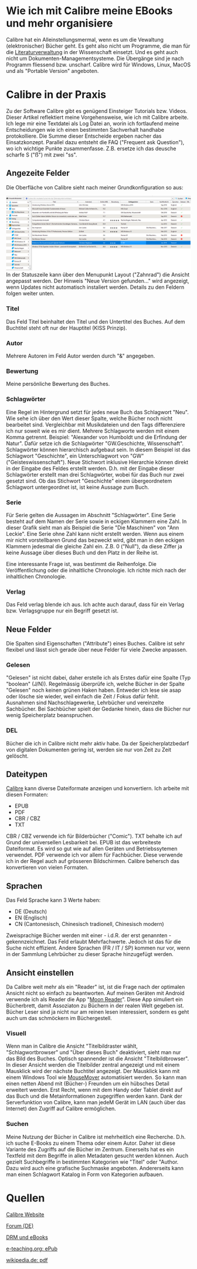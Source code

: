 # Wie ich mit Calibre meine EBooks und mehr organisiere

Calibre hat ein Alleinstellungsmermal, wenn es um die Vewaltung (elektronischer) Bücher geht. Es geht also nicht um Programme, die man für die [Literaturverwaltung](http://mediatum.ub.tum.de/doc/1316333/1316333.pdf) in der Wissenschaft einsetzt. Und es geht auch nicht um Dokumenten-Managementsysteme. Die Übergänge sind je nach Programm fliessend bzw. unscharf.  Calibre wird für Windows, Linux, MacOS und als "Portable Version" angeboten.

# Calibre in der Praxis

Zu der Software Calibre gibt es genügend Einsteiger Tutorials bzw. Videos. Dieser Artikel reflektiert meine Vorgehensweise, wie ich mit Calibre arbeite.  
Ich lege mir eine Textdatei als Log Datei an, worin ich fortlaufend meine Entscheidungen wie ich einen bestimmten Sachverhalt handhabe protokolliere. Die Summe dieser Entscheide ergeben nacher das Einsatzkonzept. Parallel dazu entsteht die FAQ ("Frequent ask Question"), wo ich wichtige Punkte zusammenfasse. Z.B. ersetze ich das deusche scharfe S ("ẞ") mit zwei "ss".

## Angezeite Felder

Die Oberfläche von Calibre sieht nach meiner Grundkonfiguration so aus:  

![Foobar2000](../images/Calibre/calibre-basic.png)  
In der Statuszeile kann über den Menupunkt Layout ("Zahnrad") die Ansicht angepasst werden. Der Hinweis "Neue Version gefunden..."  wird angezeigt, wenn Updates nicht automatisch instaliert werden. Details zu den Feldern folgen weiter unten.

### Titel

Das Feld Titel beinhaltet den Titel und den Untertitel des Buches. Auf dem Buchtitel steht oft nur der Hauptitel (KISS Prinzip). 

### Autor

Mehrere Autoren im Feld Autor werden durch "&" angegeben.

### Bewertung

Meine persönliche Bewertung des Buches.

### Schlagwörter

Eine Regel im Hintergrund setzt für jedes neue Buch das Schlagwort "Neu". Wie sehe ich über den Wert dieser Spalte, welche Bücher noch nicht bearbeitet sind. Vergleichbar mit Musikdateien und den Tags differenziere ich nur soweit wie es mir dient. Mehrere Schlagworte werden mit einem Komma getrennt. Beispiel: "Alexander von Humboldt und die Erfindung der Natur". Dafür setze ich die Schlagwörter "GW.Geschichte, Wissenschaft".  
Schlagwörter können hierarchisch aufgebaut sein. In diesem Beispiel ist das Schlagwort "Geschichte", ein Unterschlagwort von "GW" ("Geisteswissenschaft"). Neue Stichwort inklusive Hierarchie können direkt in der Eingabe des Feldes erstellt werden. D.h. mit der Eingabe dieser Schlagwörter erstellt man drei Schlagwörter, wobei für das Buch nur zwei gesetzt sind. Ob das Stichwort "Geschichte" einem übergeordnetem Schlagwort untergeordnet ist, ist  keine Aussage zum Buch.  

### Serie

Für Serie gelten die Aussagen im Abschnitt "Schlagwörter". Eine Serie besteht auf dem Namen der Serie sowie in eckigen Klammern eine Zahl. In dieser Grafik sieht man als Beispiel die Serie "Die Maschinen" von "Ann Leckie". Eine Serie ohne Zahl kann nicht erstellt werden. Wenn aus einem mir nicht vorstellbaren Grund das bezweckt wird, gibt man in den eckigen Klammern jedesmal die gleiche Zahl ein. Z.B. 0 ("Null"), da diese Ziffer ja keine Aussage über dieses Buch und den Platz in der Reihe ist.  

Eine interessante Frage ist, was bestimmt die Reihenfolge. Die Veröffentlichung oder die inhaltliche Chronologie. Ich richte mich nach der inhaltlichen Chronologie.

### Verlag

Das Feld verlag blende ich aus. Ich achte auch darauf, dass für ein Verlag bzw. Verlagsgruppe nur ein Begriff gesetzt ist.

## Neue Felder

Die Spalten sind Eigenschaften ("Attribute") eines Buches. Calibre ist sehr flexibel und lässt sich gerade über neue Felder für viele Zwecke anpassen.

### Gelesen

"Gelesen" ist nicht dabei, daher erstelle ich als Erstes dafür eine Spalte (Typ "boolean" (J/N)). Regelmässig überprüfe ich, welche Bücher in der Spalte "Gelesen" noch keinen grünen Haken haben. Entweder ich lese sie asap oder lösche sie wieder, weil einfach die Zeit / Fokus dafür fehlt.  
Ausnahmen sind Nachschlagewerke, Lehrbücher und vereinzelte Sachbücher. Bei Sachbücher spielt der Gedanke hinein, dass die Bücher nur wenig Speicherplatz beanspruchen.

### DEL

Bücher die ich in Calibre nicht mehr aktiv habe. Da der Speicherplatzbedarf von digitalen Dokumenten gering ist, werden sie nur von Zeit zu Zeit gelöscht.  

## Dateitypen

[Calibre](https://manual.calibre-ebook.com/de/faq.html) kann diverse Dateiformate anzeigen und konvertiern. Ich arbeite mit diesen Formaten:  
* EPUB
* PDF
* CBR / CBZ
* TXT

CBR / CBZ verwende ich für Bilderbücher ("Comic"). TXT behalte ich auf Grund der universellen Lesbarkeit bei. EPUB ist das verbreiteste Dateiformat. Es wird so gut wie auf allen Geräten und Betriebssytemen verwendet. PDF verwende ich vor allem für Fachbücher. Diese verwende ich in der Regel auch auf grösseren Bildschirmen. Calibre behersch das konvertieren von vielen Formaten.

## Sprachen
Das Feld Sprache kann 3 Werte haben:
* DE (Deutsch)
* EN (Englisch)
* CN (Cantonesisch, Chinesisch tradionell, Chinesisch modern)

Zweisprachige Bücher werden mit einer - i.d.R. der erst genannten - gekennzeichnet. Das Feld erlaubt Mehrfachwerte. Jedoch ist das für die Suche nicht effizient. Andere Sprachen (FR / IT / SP) kommen nur vor, wenn in der Sammlung Lehrbücher zu dieser Sprache hinzugefügt werden.

## Ansicht einstellen
Da Calibre weit mehr als ein "Reader" ist, ist die Frage nach der optimalen Ansicht nicht so einfach zu beantworten. Auf meinen Geräten mit Android verwende ich als Reader die App "[Moon Reader](https://play.google.com/store/apps/details?id=com.flyersoft.moonreader&hl=en)". Diese App simuliert ein Bücherbrett, damit Assoziaton zu Büchern in der realen Welt gegeben ist. Bücher Leser sind ja nicht nur am reinen lesen interessiert, sondern es geht auch um das schmöckern im Büchergestell.  

### Visuell
Wenn man in Calibre die Ansicht "Titelbildraster wählt, "Schlagwortbrowser" und "Über dieses Buch" deaktiviert, sieht man nur das Bild des Buches. Optisch spannender ist die Ansicht "Titelbildbrowser". In dieser Ansicht werden die Titelbilder zentral angezeigt und mit einem Mausklick wird der nächste Buchtitel angezeigt.  Der Mausklick kann mit einem Windows Tool wie [MouseMover](http://murb.com/index.php?page_id=235) automatisiert werden. So kann man einen netten Abend mit (Bücher-) Freunden um ein hübsches Detail erweitert werden. Erst Recht, wenn mit dem Handy oder Tablet direkt auf das Buch und die Metainformationen zugegriffen werden kann. Dank der Serverfunktion von Calibre, kann man jedeM Gerät im LAN (auch über das Internet) den Zugriff auf Calibre ermöglichen.

### Suchen
Meine Nutzung der Bücher in Calibre ist mehrheitlich eine Recherche. D.h. ich suche E-Books zu einem Thema oder einem Autor. Daher ist diese Variante des Zugriffs auf die Bücher im  Zentrum. Einerseits hat es ein Textfeld mit dem Begriffe in allen Metadaten gesucht werden können. Auch gezielt Suchbegriffe in bestimmten Kategorien wie "Titel" oder "Author. Dazu wird auch eine grafische Suchmaske angeboten. Andererseits kann man einen Schlagwort Katalog in Form von Kategorien aufbauen. 

# Quellen

[Calibre Website](https://calibre-ebook.com/download_windows)  

[Forum (DE)](https://www.e-reader-forum.de/e-book-formate-software/board60-calibre/?s=39eaa785ba813e62718c389972f641e287722c48)  

[DRM und eBooks](https://www.ebooknet.de/know-how/drm-und-ebooks)  

[e-teaching.org: ePub](https://www.e-teaching.org/technik/aufbereitung/text/e_pub)

[wikipedia.de: pdf](https://de.wikipedia.org/wiki/Portable_Document_Format)
